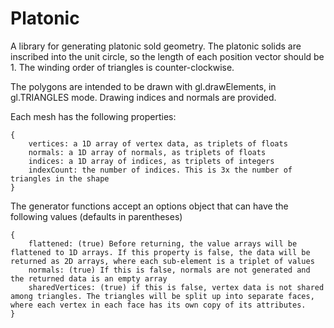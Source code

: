 # Platonic

A library for generating platonic sold geometry. The platonic solids are inscribed into the unit circle, so the length of each position vector should be 1. The winding order of triangles is counter-clockwise.

The polygons are intended to be drawn with gl.drawElements, in gl.TRIANGLES mode. Drawing indices and normals are provided.

Each mesh has the following properties:

```
{
    vertices: a 1D array of vertex data, as triplets of floats
    normals: a 1D array of normals, as triplets of floats
    indices: a 1D array of indices, as triplets of integers
    indexCount: the number of indices. This is 3x the number of triangles in the shape
}
```

The generator functions accept an options object that can have the following values (defaults in parentheses)

```
{
    flattened: (true) Before returning, the value arrays will be flattened to 1D arrays. If this property is false, the data will be returned as 2D arrays, where each sub-element is a triplet of values
    normals: (true) If this is false, normals are not generated and the returned data is an empty array
    sharedVertices: (true) if this is false, vertex data is not shared among triangles. The triangles will be split up into separate faces, where each vertex in each face has its own copy of its attributes.
}
```
